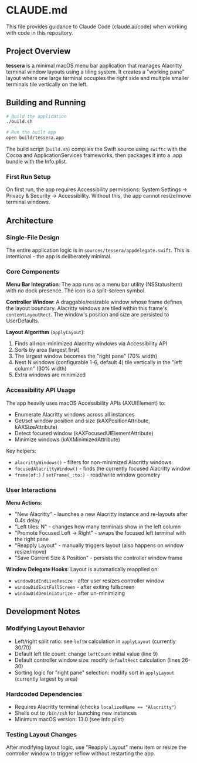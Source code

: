 # CLAUDE.md

This file provides guidance to Claude Code (claude.ai/code) when working with code in this repository.

## Project Overview

**tessera** is a minimal macOS menu bar application that manages Alacritty terminal window layouts using a tiling system. It creates a "working pane" layout where one large terminal occupies the right side and multiple smaller terminals tile vertically on the left.

## Building and Running

```bash
# Build the application
./build.sh

# Run the built app
open build/tessera.app
```

The build script (`build.sh`) compiles the Swift source using `swiftc` with the Cocoa and ApplicationServices frameworks, then packages it into a .app bundle with the Info.plist.

### First Run Setup
On first run, the app requires Accessibility permissions: System Settings → Privacy & Security → Accessibility. Without this, the app cannot resize/move terminal windows.

## Architecture

### Single-File Design
The entire application logic is in `sources/tessera/appdelegate.swift`. This is intentional - the app is deliberately minimal.

### Core Components

**Menu Bar Integration**: The app runs as a menu bar utility (NSStatusItem) with no dock presence. The icon is a split-screen symbol.

**Controller Window**: A draggable/resizable window whose frame defines the layout boundary. Alacritty windows are tiled within this frame's `contentLayoutRect`. The window's position and size are persisted to UserDefaults.

**Layout Algorithm** (`applyLayout`):
1. Finds all non-minimized Alacritty windows via Accessibility API
2. Sorts by area (largest first)
3. The largest window becomes the "right pane" (70% width)
4. Next N windows (configurable 1-6, default 4) tile vertically in the "left column" (30% width)
5. Extra windows are minimized

### Accessibility API Usage

The app heavily uses macOS Accessibility APIs (AXUIElement) to:
- Enumerate Alacritty windows across all instances
- Get/set window position and size (kAXPositionAttribute, kAXSizeAttribute)
- Detect focused window (kAXFocusedUIElementAttribute)
- Minimize windows (kAXMinimizedAttribute)

Key helpers:
- `alacrittyWindows()` - filters for non-minimized Alacritty windows
- `focusedAlacrittyWindow()` - finds the currently focused Alacritty window
- `frame(of:)` / `setFrame(_:to:)` - read/write window geometry

### User Interactions

**Menu Actions**:
- "New Alacritty" - launches a new Alacritty instance and re-layouts after 0.4s delay
- "Left tiles: N" - changes how many terminals show in the left column
- "Promote Focused Left → Right" - swaps the focused left terminal with the right pane
- "Reapply Layout" - manually triggers layout (also happens on window resize/move)
- "Save Current Size & Position" - persists the controller window frame

**Window Delegate Hooks**: Layout is automatically reapplied on:
- `windowDidEndLiveResize` - after user resizes controller window
- `windowDidExitFullScreen` - after exiting fullscreen
- `windowDidDeminiaturize` - after un-minimizing

## Development Notes

### Modifying Layout Behavior
- Left/right split ratio: see `leftW` calculation in `applyLayout` (currently 30/70)
- Default left tile count: change `leftCount` initial value (line 9)
- Default controller window size: modify `defaultRect` calculation (lines 26-30)
- Sorting logic for "right pane" selection: modify sort in `applyLayout` (currently largest by area)

### Hardcoded Dependencies
- Requires Alacritty terminal (checks `localizedName == "Alacritty"`)
- Shells out to `/bin/zsh` for launching new instances
- Minimum macOS version: 13.0 (see Info.plist)

### Testing Layout Changes
After modifying layout logic, use "Reapply Layout" menu item or resize the controller window to trigger reflow without restarting the app.
